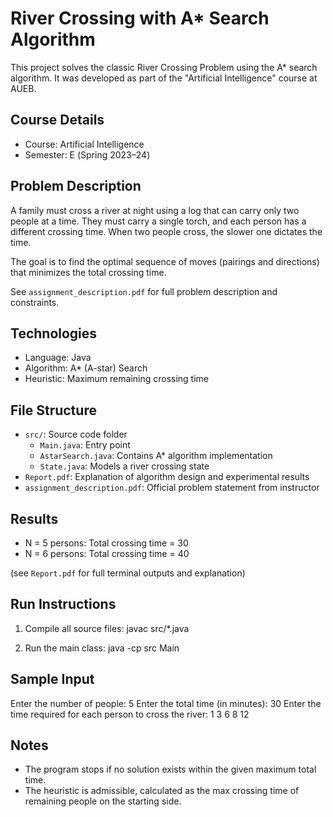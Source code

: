 # River Crossing with A* Search Algorithm

This project solves the classic River Crossing Problem using the A* search algorithm. It was developed as part of the "Artificial Intelligence" course at AUEB.

## Course Details

- Course: Artificial Intelligence
- Semester: Ε (Spring 2023–24)

## Problem Description

A family must cross a river at night using a log that can carry only two people at a time. They must carry a single torch, and each person has a different crossing time. When two people cross, the slower one dictates the time.

The goal is to find the optimal sequence of moves (pairings and directions) that minimizes the total crossing time.

See `assignment_description.pdf` for full problem description and constraints.

## Technologies

- Language: Java
- Algorithm: A* (A-star) Search
- Heuristic: Maximum remaining crossing time

## File Structure

- `src/`: Source code folder
  - `Main.java`: Entry point
  - `AstarSearch.java`: Contains A* algorithm implementation
  - `State.java`: Models a river crossing state
- `Report.pdf`: Explanation of algorithm design and experimental results
- `assignment_description.pdf`: Official problem statement from instructor

## Results

- N = 5 persons: Total crossing time = 30
- N = 6 persons: Total crossing time = 40

(see `Report.pdf` for full terminal outputs and explanation)

## Run Instructions

1. Compile all source files: javac src/*.java

2. Run the main class: java -cp src Main

## Sample Input

Enter the number of people: 5
Enter the total time (in minutes): 30
Enter the time required for each person to cross the river:
1 3 6 8 12

## Notes

- The program stops if no solution exists within the given maximum total time.
- The heuristic is admissible, calculated as the max crossing time of remaining people on the starting side.



